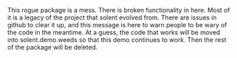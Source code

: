 This rogue package is a mess. There is broken functionality in here. Most of
it is a legacy of the project that solent evolved from. There are issues in
github to clear it up, and this message is here to warn people to be wary of
the code in the meantime. At a guess, the code that works will be moved into
solent.demo.weeds so that this demo continues to work. Then the rest of the
package will be deleted.

